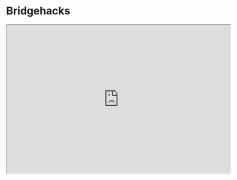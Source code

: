 # Bridgehacks
<html>
    <head>
        <title>My Great Game</title>
    </head>
    <body>
   
   <iframe src="https://playcanv.as/p/61fb1da9/" width=600px height=400px>
   </iframe>
    
   </body>
</html>

